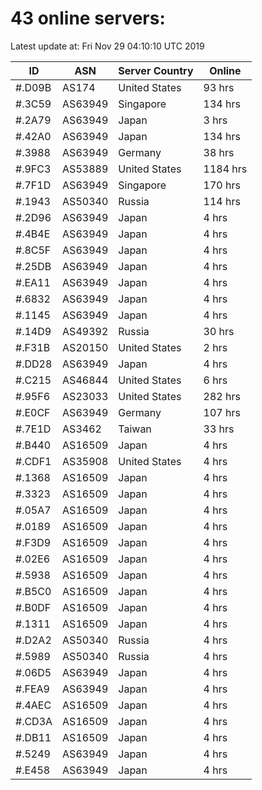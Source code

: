 # 43 online servers:

Latest update at: Fri Nov 29 04:10:10 UTC 2019

| ID | ASN | Server Country | Online |
| -- | --- | -------------- | ------ |
| #.D09B | AS174 | United States | 93 hrs |
| #.3C59 | AS63949 | Singapore | 134 hrs |
| #.2A79 | AS63949 | Japan | 3 hrs |
| #.42A0 | AS63949 | Japan | 134 hrs |
| #.3988 | AS63949 | Germany | 38 hrs |
| #.9FC3 | AS53889 | United States | 1184 hrs |
| #.7F1D | AS63949 | Singapore | 170 hrs |
| #.1943 | AS50340 | Russia | 114 hrs |
| #.2D96 | AS63949 | Japan | 4 hrs |
| #.4B4E | AS63949 | Japan | 4 hrs |
| #.8C5F | AS63949 | Japan | 4 hrs |
| #.25DB | AS63949 | Japan | 4 hrs |
| #.EA11 | AS63949 | Japan | 4 hrs |
| #.6832 | AS63949 | Japan | 4 hrs |
| #.1145 | AS63949 | Japan | 4 hrs |
| #.14D9 | AS49392 | Russia | 30 hrs |
| #.F31B | AS20150 | United States | 2 hrs |
| #.DD28 | AS63949 | Japan | 4 hrs |
| #.C215 | AS46844 | United States | 6 hrs |
| #.95F6 | AS23033 | United States | 282 hrs |
| #.E0CF | AS63949 | Germany | 107 hrs |
| #.7E1D | AS3462 | Taiwan | 33 hrs |
| #.B440 | AS16509 | Japan | 4 hrs |
| #.CDF1 | AS35908 | United States | 4 hrs |
| #.1368 | AS16509 | Japan | 4 hrs |
| #.3323 | AS16509 | Japan | 4 hrs |
| #.05A7 | AS16509 | Japan | 4 hrs |
| #.0189 | AS16509 | Japan | 4 hrs |
| #.F3D9 | AS16509 | Japan | 4 hrs |
| #.02E6 | AS16509 | Japan | 4 hrs |
| #.5938 | AS16509 | Japan | 4 hrs |
| #.B5C0 | AS16509 | Japan | 4 hrs |
| #.B0DF | AS16509 | Japan | 4 hrs |
| #.1311 | AS16509 | Japan | 4 hrs |
| #.D2A2 | AS50340 | Russia | 4 hrs |
| #.5989 | AS50340 | Russia | 4 hrs |
| #.06D5 | AS63949 | Japan | 4 hrs |
| #.FEA9 | AS63949 | Japan | 4 hrs |
| #.4AEC | AS16509 | Japan | 4 hrs |
| #.CD3A | AS16509 | Japan | 4 hrs |
| #.DB11 | AS16509 | Japan | 4 hrs |
| #.5249 | AS63949 | Japan | 4 hrs |
| #.E458 | AS63949 | Japan | 4 hrs |

